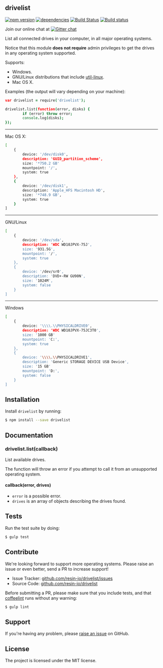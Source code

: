 drivelist
---------

[![npm version](https://badge.fury.io/js/drivelist.svg)](http://badge.fury.io/js/drivelist)
[![dependencies](https://david-dm.org/resin-io/drivelist.png)](https://david-dm.org/resin-io/drivelist.png)
[![Build Status](https://travis-ci.org/resin-io/drivelist.svg?branch=master)](https://travis-ci.org/resin-io/drivelist)
[![Build status](https://ci.appveyor.com/api/projects/status/63x4eai5c8qiyvwh?svg=true)](https://ci.appveyor.com/project/jviotti/drivelist)

Join our online chat at [![Gitter chat](https://badges.gitter.im/resin-io/chat.png)](https://gitter.im/resin-io/chat)

List all connected drives in your computer, in all major operating systems.

Notice that this module **does not require** admin privileges to get the drives in any operating system supported.

Supports:

- Windows.
- GNU/Linux distributions that include [util-linux](https://github.com/karelzak/util-linux).
- Mac OS X.

Examples (the output will vary depending on your machine):

```coffee
var drivelist = require('drivelist');

drivelist.list(function(error, disks) {
		if (error) throw error;
		console.log(disks);
});

```

***

Mac OS X:

```sh
[
	{
		device: '/dev/disk0',
		description: 'GUID_partition_scheme',
		size: '*750.2 GB'
		mountpoint: '/',
		system: true
	},
	{
		device: '/dev/disk1',
		description: 'Apple_HFS Macintosh HD',
		size: '*748.9 GB',
		system: true
	}
]
```

***

GNU/Linux

```sh
[
	{
		device: '/dev/sda',
		description: 'WDC WD10JPVX-75J',
		size: '931.5G',
		mountpoint: '/',
		system: true
	},
	{
		device: '/dev/sr0',
		description: 'DVD+-RW GU90N',
		size: '1024M',
		system: false
	}
]
```

***

Windows

```sh
[
	{
		device: '\\\\.\\PHYSICALDRIVE0',
		description: 'WDC WD10JPVX-75JC3T0',
		size: '1000 GB'
		mountpoint: 'C:',
		system: true
	},
	{
		device: '\\\\.\\PHYSICALDRIVE1',
		description: 'Generic STORAGE DEVICE USB Device',
		size: '15 GB'
		mountpoint: 'D:',
		system: false
	}
]
```

Installation
------------

Install `drivelist` by running:

```sh
$ npm install --save drivelist
```

Documentation
-------------

### drivelist.list(callback)

List available drives.

The function will throw an error if you attempt to call it from an unsupported operating system.

#### callback(error, drives)

- `error` is a possible error.
- `drives` is an array of objects describing the drives found.

Tests
-----

Run the test suite by doing:

```sh
$ gulp test
```

Contribute
----------

We're looking forward to support more operating systems. Please raise an issue or even better, send a PR to increase support!

- Issue Tracker: [github.com/resin-io/drivelist/issues](https://github.com/resin-io/drivelist/issues)
- Source Code: [github.com/resin-io/drivelist](https://github.com/resin-io/drivelist)

Before submitting a PR, please make sure that you include tests, and that [coffeelint](http://www.coffeelint.org/) runs without any warning:

```sh
$ gulp lint
```

Support
-------

If you're having any problem, please [raise an issue](https://github.com/resin-io/drivelist/issues/new) on GitHub.

License
-------

The project is licensed under the MIT license.

